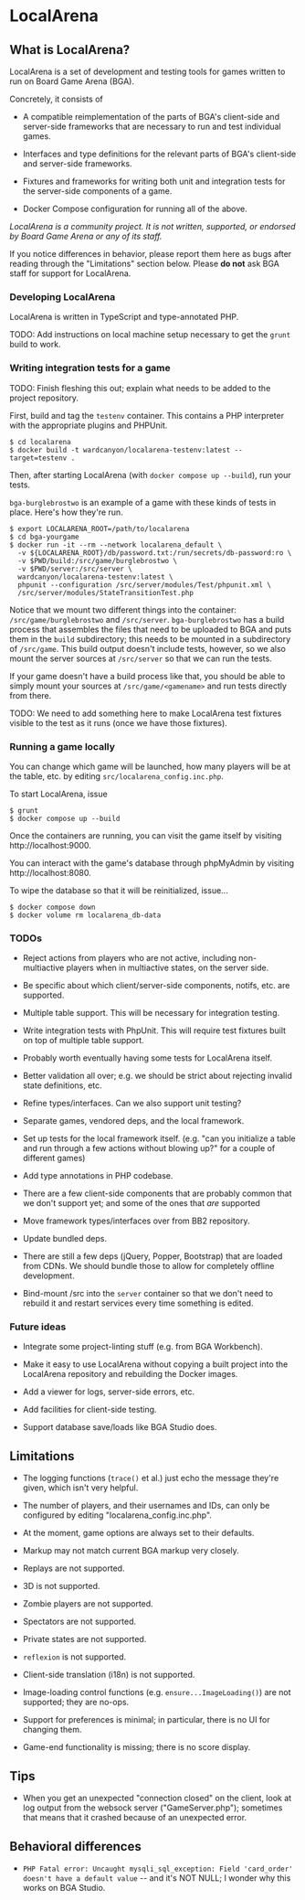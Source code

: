 # LocalArena

## What is LocalArena?

LocalArena is a set of development and testing tools for games written
to run on Board Game Arena (BGA).

Concretely, it consists of

- A compatible reimplementation of the parts of BGA's client-side and
  server-side frameworks that are necessary to run and test individual
  games.

- Interfaces and type definitions for the relevant parts of BGA's
  client-side and server-side frameworks.

- Fixtures and frameworks for writing both unit and integration tests
  for the server-side components of a game.

- Docker Compose configuration for running all of the above.

_LocalArena is a community project.  It is not written, supported, or
endorsed by Board Game Arena or any of its staff._

If you notice differences in behavior, please report them here as bugs
after reading through the "Limitations" section below.  Please **do
not** ask BGA staff for support for LocalArena.

### Developing LocalArena

LocalArena is written in TypeScript and type-annotated PHP.

TODO: Add instructions on local machine setup necessary to get the
`grunt` build to work.

### Writing integration tests for a game

TODO: Finish fleshing this out; explain what needs to be added to the
project repository.

First, build and tag the `testenv` container.  This contains a PHP
interpreter with the appropriate plugins and PHPUnit.

```
$ cd localarena
$ docker build -t wardcanyon/localarena-testenv:latest --target=testenv .
```

Then, after starting LocalArena (with `docker compose up --build`),
run your tests.

`bga-burglebrostwo` is an example of a game with these kinds of tests
in place.  Here's how they're run.

```
$ export LOCALARENA_ROOT=/path/to/localarena
$ cd bga-yourgame
$ docker run -it --rm --network localarena_default \
  -v ${LOCALARENA_ROOT}/db/password.txt:/run/secrets/db-password:ro \
  -v $PWD/build:/src/game/burglebrostwo \
  -v $PWD/server:/src/server \
  wardcanyon/localarena-testenv:latest \
  phpunit --configuration /src/server/modules/Test/phpunit.xml \
  /src/server/modules/StateTransitionTest.php
```

Notice that we mount two different things into the container:
`/src/game/burglebrostwo` and `/src/server`.  `bga-burglebrostwo` has
a build process that assembles the files that need to be uploaded to
BGA and puts them in the `build` subdirectory; this needs to be
mounted in a subdirectory of `/src/game`.  This build output doesn't
include tests, however, so we also mount the server sources at
`/src/server` so that we can run the tests.

If your game doesn't have a build process like that, you should be
able to simply mount your sources at `/src/game/<gamename>` and run
tests directly from there.

TODO: We need to add something here to make LocalArena test fixtures
visible to the test as it runs (once we have those fixtures).

### Running a game locally

You can change which game will be launched, how many players will be
at the table, etc. by editing `src/localarena_config.inc.php`.

To start LocalArena, issue

```
$ grunt
$ docker compose up --build
```

Once the containers are running, you can visit the game itself by
visiting http://localhost:9000.

You can interact with the game's database through phpMyAdmin by
visiting http://localhost:8080.

To wipe the database so that it will be reinitialized, issue...

```
$ docker compose down
$ docker volume rm localarena_db-data
```

### TODOs

- Reject actions from players who are not active, including
  non-multiactive players when in multiactive states, on the server
  side.

- Be specific about which client/server-side components, notifs,
  etc. are supported.

- Multiple table support.  This will be necessary for integration
  testing.

- Write integration tests with PhpUnit.  This will require test
  fixtures built on top of multiple table support.

- Probably worth eventually having some tests for LocalArena itself.

- Better validation all over; e.g. we should be strict about rejecting
  invalid state definitions, etc.

- Refine types/interfaces.  Can we also support unit testing?

- Separate games, vendored deps, and the local framework.

- Set up tests for the local framework itself. (e.g. "can you
  initialize a table and run through a few actions without blowing
  up?" for a couple of different games)

- Add type annotations in PHP codebase.

- There are a few client-side components that are probably common that
  we don't support yet; and some of the ones that *are* supported

- Move framework types/interfaces over from BB2 repository.

- Update bundled deps.

- There are still a few deps (jQuery, Popper, Bootstrap) that are
  loaded from CDNs.  We should bundle those to allow for completely
  offline development.

- Bind-mount /src into the `server` container so that we don't need to
  rebuild it and restart services every time something is edited.

### Future ideas

- Integrate some project-linting stuff (e.g. from BGA Workbench).

- Make it easy to use LocalArena without copying a built project into the
  LocalArena repository and rebuilding the Docker images.

- Add a viewer for logs, server-side errors, etc.

- Add facilities for client-side testing.

- Support database save/loads like BGA Studio does.

## Limitations

- The logging functions (`trace()` et al.) just echo the message
  they're given, which isn't very helpful.

- The number of players, and their usernames and IDs, can only be
  configured by editing "localarena_config.inc.php".

- At the moment, game options are always set to their defaults.

- Markup may not match current BGA markup very closely.

- Replays are not supported.

- 3D is not supported.

- Zombie players are not supported.

- Spectators are not supported.

- Private states are not supported.

- `reflexion` is not supported.

- Client-side translation (i18n) is not supported.

- Image-loading control functions (e.g. `ensure...ImageLoading()`) are
  not supported; they are no-ops.

- Support for preferences is minimal; in particular, there is no UI
  for changing them.

- Game-end functionality is missing; there is no score display.

## Tips

- When you get an unexpected "connection closed" on the client, look
  at log output from the websock server ("GameServer.php"); sometimes
  that means that it crashed because of an unexpected error.

## Behavioral differences

- `PHP Fatal error: Uncaught mysqli_sql_exception: Field 'card_order'
  doesn't have a default value` -- and it's NOT NULL; I wonder why
  this works on BGA Studio.
